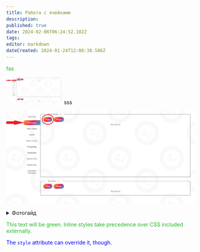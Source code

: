 ```yaml
---
title: Работа с ячейками
description: 
published: true
date: 2024-02-06T06:24:52.102Z
tags: 
editor: markdown
dateCreated: 2024-01-24T12:08:38.586Z
---
```



fas
<style>
  img.big {cursor: pointer; max-width: 150px; transition: max-width 0.5s ease;}
  img.big:hover {max-width: 75px;}
</style>


<img class="big" src="/files/Pastedimage20240126134630.png">
sss




[![Alt текст](/files/Pastedimage20240126134630.png)](#)
<style>
  # {cursor: pointer; max-width: 150px; transition: max-width 0.5s ease;}
  # {max-width: 75px;}
</style>


<details>
<summary>Фотогайд</summary>
<br>
<img src=[![Alt текст](/files/Pastedimage20240126134630.png)](#)>
</details>


<style>
  p {
    color: #26b72b;
  }
</style>

<p>This text will be green. Inline styles take precedence over CSS included externally.</p>

<p style="color: blue">The <code>style</code> attribute can override it, though.</p>